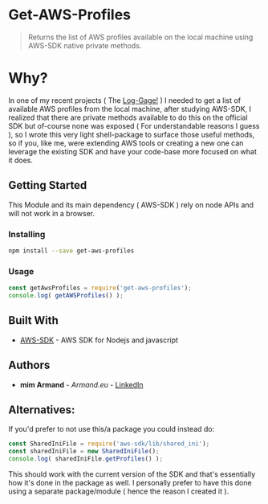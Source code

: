 # Get-AWS-Profiles

> Returns the list of AWS profiles available on the local machine using AWS-SDK native private methods.


# Why?

In one of my recent projects ( The [Log-Gage!](https://github.com/mim-Armand/log-gage) ) I needed to get a list of available AWS profiles from the local machine, after studying AWS-SDK, I realized that there are private methods available to do this on the official SDK but of-course none was exposed ( For understandable reasons I guess ), so I wrote this very light shell-package to surface those useful methods, so if you, like me, were extending AWS tools or creating a new one can leverage the existing SDK and have your code-base more focused on what it does.

## Getting Started

This Module and its main dependency ( AWS-SDK ) rely on node APIs and will not work in a browser.

### Installing

```bash
npm install --save get-aws-profiles
```

### Usage

```javascript
const getAwsProfiles = require('get-aws-profiles');
console.log( getAWSProfiles() );
```

## Built With

* [AWS-SDK](https://aws.amazon.com/sdk-for-node-js/) - AWS SDK for Nodejs and javascript


## Authors

* **mim Armand** - *Armand.eu* - [LinkedIn](https://www.linkedin.com/in/3dots/)


## Alternatives:

If you'd prefer to not use this/a package you could instead do:
```javascript
const SharedIniFile = require('aws-sdk/lib/shared_ini');
const sharedIniFile = new SharedIniFile();
console.log( sharedIniFile.getProfiles() );

```
This should work with the current version of the SDK and that's essentially how it's done in the package as well.
I personally prefer to have this done using a separate package/module ( hence the reason I created it ).
